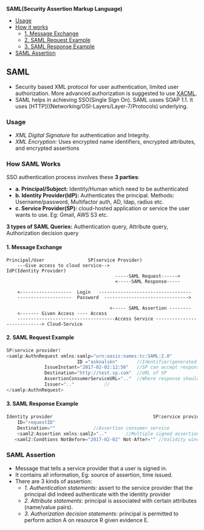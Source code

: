 **SAML(Security Assertion Markup Language)**
- [Usage](#use)
- [How it works](#how)
  - [1. Message Exchange](#msg)
  - [2. SAML Request Example](#req)
  - [3. SAML Response Example](#res)
- [SAML Assertion](#assert)

## SAML
- Security based XML protocol for user authentication, limited user authorization. More advanced authorization is suggested to use [XACML](https://en.wikipedia.org/wiki/XACML).
- SAML helps in achieving SSO(Single Sign On). SAML usses SOAP 1.1. It uses [HTTP]((Networking/OSI-Layers/Layer-7/Protocols) underlying.

<a name=use></a>
### Usage
- *XML Digital Signature* for authentication and Integrity.
- *XML Encryption:* Uses encrypted name identifiers, encrypted attributes, and encrypted assertions

<a name=how></a>
### How SAML Works
SSO authentication process involves these **3 parties**:
  - **a. Principal/Subject:** Identity/Human which need to be authenticated
  - **b. Identity Provider(IdP):** Authenticates the principal. Methods: Username/password, Multifactor auth, AD, ldap, radius etc.
  - **c. Service Provider(SP):** cloud-hosted application or service the user wants to use. Eg: Gmail, AWS S3 etc.

**3 types of SAML Queries:** Authentication query, Attribute query, Authorization decision query

<a name=msg></a>
#### 1. Message Exchange
```console
Principal/User                SP(service Provider)
    ---Give access to cloud service-->                        IdP(Identity Provider)
                                        -----SAML Request------>
                                        <-----SAML Response-----

    <-------------------  Login   ----------------------------------
    --------------------  Password  ------------------------------->
      
                                      <----- SAML Assertion --------
    <------- Given Access ---- Access
    ------------------------------------Access Service ----------------------------> Cloud-Service
```

<a name=req></a>
#### 2. SAML Request Example
```c
SP(service provider)                                                                   Identity Provider
<samlp:AuthnRequest xmlns:samlp="urn:oasis:names:tc:SAML:2.0"			-------->
                          ID ="asknalskn"		//Identifier(generated by SP)
			  IssueInstant="2017-02-02:12:56"	//SP can accept response before this time
			  Destination="http://test.sp.com"	//URL of SP
			  AssertionConsumerServiceURL=".."	//Where response should goto when user is authenticated
			  Issuer=".."			//
</samlp:AuthnRequest>
```

<a name=res></a>
#### 3. SAML Response Example
```c
Identity provider	                                  SP(service provider)
    ID="requestID"
    Destination=""				//Assertion consumer service
    <saml2:Assertion xmlns:saml2=".."		//Multiple signed assertions
   <saml2:Condtions NotBefore="2017-02-02" Not-After=""	//Validity windows for response
```

<a name=assert></a>
### SAML Assertion
- Message that tells a service provider that a user is signed in.
- It contains all information, Eg: source of assertion, time issued.
- There are 3 kinds of assertion:
  - *1. Authentication statements:* assert to the service provider that the principal did indeed authenticate with the identity provider
  - *2. Attribute statements:* principal is associated with certain attributes (name/value pairs).
  - *3. Authorization decision statements:* principal is permitted to perform action A on resource R given evidence E.
